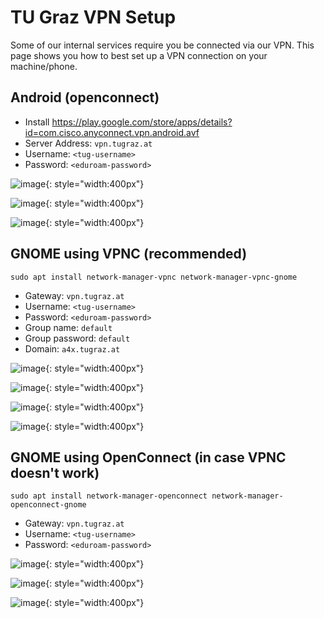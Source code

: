 # TU Graz VPN Setup

Some of our internal services require you be connected via our VPN. This page
shows you how to best set up a VPN connection on your machine/phone.

## Android (openconnect)

* Install <https://play.google.com/store/apps/details?id=com.cisco.anyconnect.vpn.android.avf>
* Server Address: `vpn.tugraz.at`
* Username: `<tug-username>`
* Password: `<eduroam-password>`

![image](vpn_android_1.png){: style="width:400px"}

![image](vpn_android_2.png){: style="width:400px"}

![image](vpn_android_3.png){: style="width:400px"}


## GNOME using VPNC (recommended)

`sudo apt install network-manager-vpnc network-manager-vpnc-gnome`

- Gateway: `vpn.tugraz.at`
- Username: `<tug-username>`
- Password: `<eduroam-password>`
- Group name: `default`
- Group password: `default`
- Domain: `a4x.tugraz.at`

![image](vpnc-1.png){: style="width:400px"}

![image](vpnc-2.png){: style="width:400px"}

![image](vpnc-3.png){: style="width:400px"}

![image](vpnc-4.png){: style="width:400px"}


## GNOME using OpenConnect (in case VPNC doesn't work)

`sudo apt install network-manager-openconnect network-manager-openconnect-gnome`

-   Gateway: `vpn.tugraz.at`
-   Username: `<tug-username>`
-   Password: `<eduroam-password>`

![image](vpn-oc-1.png){: style="width:400px"}

![image](vpn-oc-2.png){: style="width:400px"}

![image](vpn-oc-3.png){: style="width:400px"}
